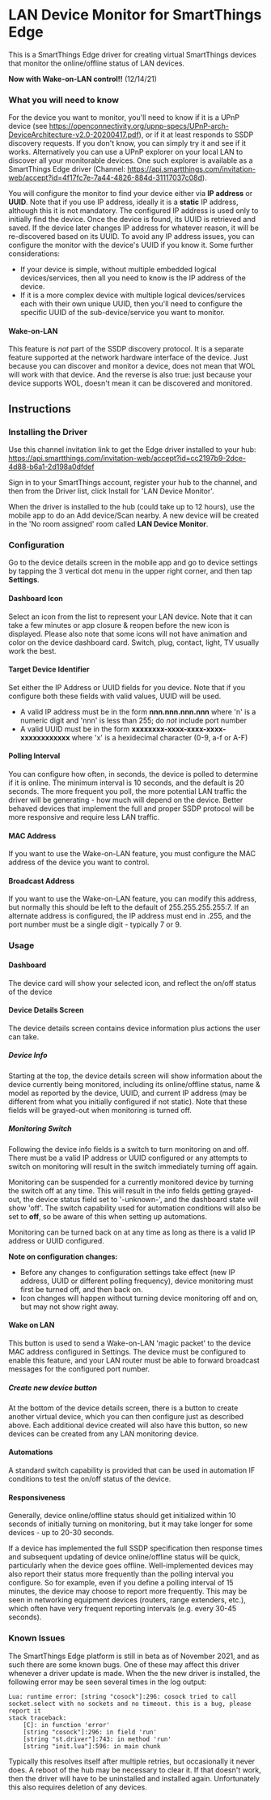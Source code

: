 # LAN Device Monitor for SmartThings Edge

This is a SmartThings Edge driver for creating virtual SmartThings devices that monitor the online/offline status of LAN devices.

**Now with Wake-on-LAN control!!** (12/14/21)

### What you will need to know
For the device you want to monitor, you'll need to know if it is a UPnP device (see https://openconnectivity.org/upnp-specs/UPnP-arch-DeviceArchitecture-v2.0-20200417.pdf), or if it at least responds to SSDP discovery requests.  If you don't know, you can simply try it and see if it works.  Alternatively you can use a UPnP explorer on your local LAN to discover all your monitorable devices.  One such explorer is available as a SmartThings Edge driver (Channel: https://api.smartthings.com/invitation-web/accept?id=4f17fc7e-7a44-4826-884d-31117037c08d).

You will configure the monitor to find your device either via **IP address** or **UUID**.  Note that if you use IP address, ideally it is a **static** IP address, although this it is not mandatory.  The configured IP address is used only to initially find the device.  Once the device is found, its UUID is retrieved and saved.  If the device later changes IP address for whatever reason, it will be re-discovered based on its UUID.  To avoid any IP address issues, you can configure the monitor with the device's UUID if you know it.  Some further considerations:

- If your device is simple, without multiple embedded logical devices/services, then all you need to know is the IP address of the device.  
- If it is a more complex device with multiple logical devices/services each with their own unique UUID, then you'll need to configure the specific UUID of the sub-device/service you want to monitor.

#### Wake-on-LAN
This feature is *not* part of the SSDP discovery protocol.  It is a separate feature supported at the network hardware interface of the device.  Just because you can discover and monitor a device, does not mean that WOL will work with that device.  And the reverse is also true:  just because your device supports WOL, doesn't mean it can be discovered and monitored.

## Instructions
### Installing the Driver
Use this channel invitation link to get the Edge driver installed to your hub:
https://api.smartthings.com/invitation-web/accept?id=cc2197b9-2dce-4d88-b6a1-2d198a0dfdef

Sign in to your SmartThings account, register your hub to the channel, and then from the Driver list, click Install for 'LAN Device Monitor'.

When the driver is installed to the hub (could take up to 12 hours), use the mobile app to do an Add device/Scan nearby.  A new device will be created in the 'No room assigned' room called **LAN Device Monitor**.

### Configuration
Go to the device details screen in the mobile app and go to device settings by tapping the 3 vertical dot menu in the upper right corner, and then tap **Settings**.
#### Dashboard Icon
Select an icon from the list to represent your LAN device.  Note that it can take a few minutes or app closure & reopen before the new icon is displayed.  Please also note that some icons will not have animation and color on the device dashboard card.  Switch, plug, contact, light, TV usually work the best.
#### Target Device Identifier
Set either the IP Address or UUID fields for you device.  Note that if you configure both these fields with valid values, UUID will be used.

- A valid IP address must be in the form **nnn.nnn.nnn.nnn** where 'n' is a numeric digit and 'nnn' is less than 255; do *not* include port number
- A valid UUID must be in the form **xxxxxxxx-xxxx-xxxx-xxxx-xxxxxxxxxxxx** where 'x' is a hexidecimal character (0-9, a-f or A-F)

#### Polling Interval
You can configure how often, in seconds, the device is polled to determine if it is online.  The minimum interval is 10 seconds, and the default is 20 seconds.  The more frequent you poll, the more potential LAN traffic the driver will be generating - how much will depend on the device.  Better behaved devices that implement the full and proper SSDP protocol will be more responsive and require less LAN traffic.

#### MAC Address
If you want to use the Wake-on-LAN feature, you must configure the MAC address of the device you want to control.

#### Broadcast Address
If you want to use the Wake-on-LAN feature, you can modify this address, but normally this should be left to the default of 255.255.255.255:7.  If an alternate address is configured, the IP address must end in .255, and the port number must be a single digit - typically 7 or 9.

### Usage
#### Dashboard
The device card will show your selected icon, and reflect the on/off status of the device

#### Device Details Screen
The device details screen contains device information plus actions the user can take.
##### Device Info
Starting at the top, the device details screen will show information about the device currently being monitored, including its online/offline status, name & model as reported by the device, UUID, and current IP address (may be different from what you initially configured if not static).  Note that these fields will be grayed-out when monitoring is turned off.
##### Monitoring Switch
Following the device info fields is a switch to turn monitoring on and off.  There must be a valid IP address or UUID configured or any attempts to switch on monitoring will result in the switch immediately turning off again. 

Monitoring can be suspended for a currently monitored device by turning the switch off at any time.  This will result in the info fields getting grayed-out, the device status field set to '-unknown-', and the dashboard state will show 'off'.  The switch capability used for automation conditions will also be set to **off**, so be aware of this when setting up automations.

Monitoring can be turned back on at any time as long as there is a valid IP address or UUID configured.

**Note on configuration changes:**
- Before any changes to configuration settings take effect (new IP address, UUID or different polling frequency), device monitoring must first be turned off, and then back on.  
- Icon changes will happen without turning device monitoring off and on, but may not show right away.

#### Wake on LAN
This button is used to send a Wake-on-LAN 'magic packet' to the device MAC address configured in Settings.  The device must be configured to enable this feature, and your LAN router must be able to forward broadcast messages for the configured port number.

##### Create new device button
At the bottom of the device details screen, there is a button to create another virtual device, which you can then configure just as described above.  Each additional device created will also have this button, so new devices can be created from any LAN monitoring device.

#### Automations
A standard switch capability is provided that can be used in automation IF conditions to test the on/off status of the device.


#### Responsiveness
Generally, device online/offline status should get initialized within 10 seconds of initially turning on monitoring, but it may take longer for some devices - up to 20-30 seconds.

If a device has implemented the full SSDP specification then response times and subsequent updating of device online/offline status will be quick, particularly when the device goes offline.  Well-implemented devices may also report their status more frequently than the polling interval you configure.  So for example, even if you define a polling interval of 15 minutes, the device may choose to report more frequently.  This may be seen in networking equipment devices (routers, range extenders, etc.), which often have very frequent reporting intervals (e.g. every 30-45 seconds).

### Known Issues

The SmartThings Edge platform is still in beta as of November 2021, and as such there are some known bugs.  One of these may affect this driver whenever a driver update is made.  When the the new driver is installed, the following error may be seen several times in the log output:
```
Lua: runtime error: [string "cosock"]:296: cosock tried to call socket.select with no sockets and no timeout. this is a bug, please report it
stack traceback:
	[C]: in function 'error'
	[string "cosock"]:296: in field 'run'
	[string "st.driver"]:743: in method 'run'
	[string "init.lua"]:596: in main chunk
```
Typically this resolves itself after multiple retries, but occasionally it never does.  A reboot of the hub may be necessary to clear it.  If that doesn't work, then the driver will have to be uninstalled and installed again.  Unfortunately this also requires deletion of any devices.
